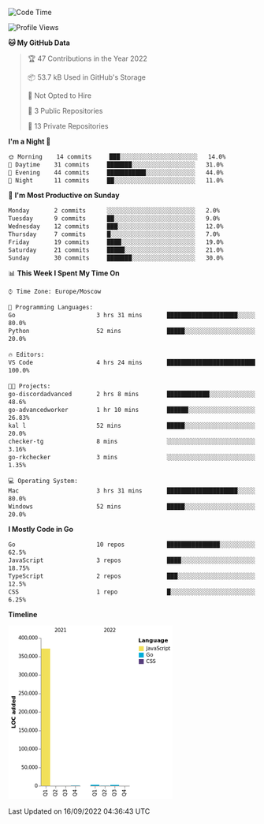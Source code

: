 <!--START_SECTION:waka-->
![Code Time](http://img.shields.io/badge/Code%20Time-411%20hrs%206%20mins-blue)

![Profile Views](http://img.shields.io/badge/Profile%20Views-0-blue)

**🐱 My GitHub Data** 

> 🏆 47 Contributions in the Year 2022
 > 
> 📦 53.7 kB Used in GitHub's Storage 
 > 
> 🚫 Not Opted to Hire
 > 
> 📜 3 Public Repositories 
 > 
> 🔑 13 Private Repositories  
 > 
**I'm a Night 🦉** 

```text
🌞 Morning    14 commits     ███░░░░░░░░░░░░░░░░░░░░░░   14.0% 
🌆 Daytime    31 commits     ███████░░░░░░░░░░░░░░░░░░   31.0% 
🌃 Evening    44 commits     ███████████░░░░░░░░░░░░░░   44.0% 
🌙 Night      11 commits     ██░░░░░░░░░░░░░░░░░░░░░░░   11.0%

```
📅 **I'm Most Productive on Sunday** 

```text
Monday       2 commits      ░░░░░░░░░░░░░░░░░░░░░░░░░   2.0% 
Tuesday      9 commits      ██░░░░░░░░░░░░░░░░░░░░░░░   9.0% 
Wednesday    12 commits     ███░░░░░░░░░░░░░░░░░░░░░░   12.0% 
Thursday     7 commits      █░░░░░░░░░░░░░░░░░░░░░░░░   7.0% 
Friday       19 commits     ████░░░░░░░░░░░░░░░░░░░░░   19.0% 
Saturday     21 commits     █████░░░░░░░░░░░░░░░░░░░░   21.0% 
Sunday       30 commits     ███████░░░░░░░░░░░░░░░░░░   30.0%

```


📊 **This Week I Spent My Time On** 

```text
⌚︎ Time Zone: Europe/Moscow

💬 Programming Languages: 
Go                       3 hrs 31 mins       ████████████████████░░░░░   80.0% 
Python                   52 mins             █████░░░░░░░░░░░░░░░░░░░░   20.0%

🔥 Editors: 
VS Code                  4 hrs 24 mins       █████████████████████████   100.0%

🐱‍💻 Projects: 
go-discordadvanced       2 hrs 8 mins        ████████████░░░░░░░░░░░░░   48.6% 
go-advancedworker        1 hr 10 mins        ██████░░░░░░░░░░░░░░░░░░░   26.83% 
kal l                    52 mins             █████░░░░░░░░░░░░░░░░░░░░   20.0% 
checker-tg               8 mins              ░░░░░░░░░░░░░░░░░░░░░░░░░   3.16% 
go-rkchecker             3 mins              ░░░░░░░░░░░░░░░░░░░░░░░░░   1.35%

💻 Operating System: 
Mac                      3 hrs 31 mins       ████████████████████░░░░░   80.0% 
Windows                  52 mins             █████░░░░░░░░░░░░░░░░░░░░   20.0%

```

**I Mostly Code in Go** 

```text
Go                       10 repos            ███████████████░░░░░░░░░░   62.5% 
JavaScript               3 repos             ████░░░░░░░░░░░░░░░░░░░░░   18.75% 
TypeScript               2 repos             ███░░░░░░░░░░░░░░░░░░░░░░   12.5% 
CSS                      1 repo              █░░░░░░░░░░░░░░░░░░░░░░░░   6.25%

```


**Timeline**

![Chart not found](https://raw.githubusercontent.com/jeezft/jeezft/main/charts/bar_graph.png) 


 Last Updated on 16/09/2022 04:36:43 UTC
<!--END_SECTION:waka-->
